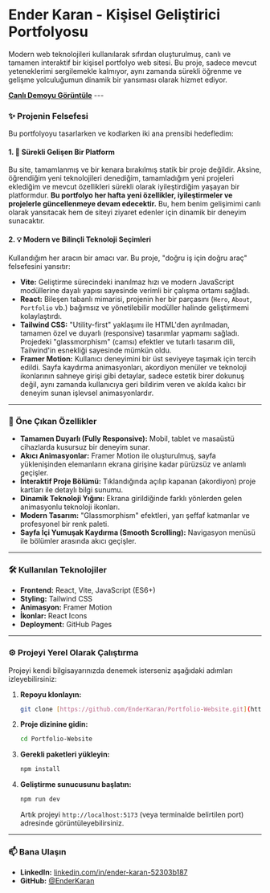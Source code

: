 # Ender Karan - Kişisel Geliştirici Portfolyosu

Modern web teknolojileri kullanılarak sıfırdan oluşturulmuş, canlı ve tamamen interaktif bir kişisel portfolyo web sitesi. Bu proje, sadece mevcut yeteneklerimi sergilemekle kalmıyor, aynı zamanda sürekli öğrenme ve gelişme yolculuğumun dinamik bir yansıması olarak hizmet ediyor.

**[Canlı Demoyu Görüntüle](https://EnderKaran.github.io/Portfolio-Website/)** ---

### ✨ Projenin Felsefesi

Bu portfolyoyu tasarlarken ve kodlarken iki ana prensibi hedefledim:

#### 1. 🚀 Sürekli Gelişen Bir Platform
Bu site, tamamlanmış ve bir kenara bırakılmış statik bir proje değildir. Aksine, öğrendiğim yeni teknolojileri denediğim, tamamladığım yeni projeleri eklediğim ve mevcut özellikleri sürekli olarak iyileştirdiğim yaşayan bir platformdur. **Bu portfolyo her hafta yeni özellikler, iyileştirmeler ve projelerle güncellenmeye devam edecektir.** Bu, hem benim gelişimimi canlı olarak yansıtacak hem de siteyi ziyaret edenler için dinamik bir deneyim sunacaktır.

#### 2. 💡 Modern ve Bilinçli Teknoloji Seçimleri
Kullandığım her aracın bir amacı var. Bu proje, "doğru iş için doğru araç" felsefesini yansıtır:

* **Vite:** Geliştirme sürecindeki inanılmaz hızı ve modern JavaScript modüllerine dayalı yapısı sayesinde verimli bir çalışma ortamı sağladı.
* **React:** Bileşen tabanlı mimarisi, projenin her bir parçasını (`Hero`, `About`, `Portfolio` vb.) bağımsız ve yönetilebilir modüller halinde geliştirmemi kolaylaştırdı.
* **Tailwind CSS:** "Utility-first" yaklaşımı ile HTML'den ayrılmadan, tamamen özel ve duyarlı (responsive) tasarımlar yapmamı sağladı. Projedeki "glassmorphism" (camsı) efektler ve tutarlı tasarım dili, Tailwind'in esnekliği sayesinde mümkün oldu.
* **Framer Motion:** Kullanıcı deneyimini bir üst seviyeye taşımak için tercih edildi. Sayfa kaydırma animasyonları, akordiyon menüler ve teknoloji ikonlarının sahneye girişi gibi detaylar, sadece estetik birer dokunuş değil, aynı zamanda kullanıcıya geri bildirim veren ve akılda kalıcı bir deneyim sunan işlevsel animasyonlardır.

---

### 🌟 Öne Çıkan Özellikler

* **Tamamen Duyarlı (Fully Responsive):** Mobil, tablet ve masaüstü cihazlarda kusursuz bir deneyim sunar.
* **Akıcı Animasyonlar:** Framer Motion ile oluşturulmuş, sayfa yüklenişinden elemanların ekrana girişine kadar pürüzsüz ve anlamlı geçişler.
* **İnteraktif Proje Bölümü:** Tıklandığında açılıp kapanan (akordiyon) proje kartları ile detaylı bilgi sunumu.
* **Dinamik Teknoloji Yığını:** Ekrana girildiğinde farklı yönlerden gelen animasyonlu teknoloji ikonları.
* **Modern Tasarım:** "Glassmorphism" efektleri, yarı şeffaf katmanlar ve profesyonel bir renk paleti.
* **Sayfa İçi Yumuşak Kaydırma (Smooth Scrolling):** Navigasyon menüsü ile bölümler arasında akıcı geçişler.

---

### 🛠️ Kullanılan Teknolojiler

* **Frontend:** React, Vite, JavaScript (ES6+)
* **Styling:** Tailwind CSS
* **Animasyon:** Framer Motion
* **İkonlar:** React Icons
* **Deployment:** GitHub Pages

---

### ⚙️ Projeyi Yerel Olarak Çalıştırma

Projeyi kendi bilgisayarınızda denemek isterseniz aşağıdaki adımları izleyebilirsiniz:

1.  **Repoyu klonlayın:**
    ```bash
    git clone [https://github.com/EnderKaran/Portfolio-Website.git](https://github.com/EnderKaran/Portfolio-Website.git)
    ```
2.  **Proje dizinine gidin:**
    ```bash
    cd Portfolio-Website
    ```
3.  **Gerekli paketleri yükleyin:**
    ```bash
    npm install
    ```
4.  **Geliştirme sunucusunu başlatın:**
    ```bash
    npm run dev
    ```
    Artık projeyi `http://localhost:5173` (veya terminalde belirtilen port) adresinde görüntüleyebilirsiniz.

---

### 📫 Bana Ulaşın

- **LinkedIn:** [linkedin.com/in/ender-karan-52303b187](https://www.linkedin.com/in/ender-karan-52303b187)
- **GitHub:** [@EnderKaran](https://github.com/EnderKaran)
